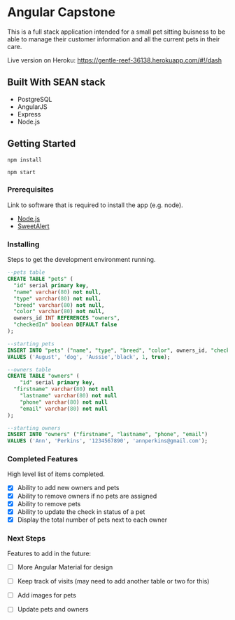 # Angular Capstone

This is a full stack application intended for a small pet sitting buisness to be able to manage their customer information and all the current pets in their care. 

Live version on Heroku: https://gentle-reef-36138.herokuapp.com/#!/dash

## Built With SEAN stack

* PostgreSQL
* AngularJS
* Express 
* Node.js

## Getting Started

```
npm install
```
```
npm start
```

### Prerequisites

Link to software that is required to install the app (e.g. node).

- [Node.js](https://nodejs.org/en/)
- [SweetAlert](https://sweetalert.js.org/guides/)

### Installing

Steps to get the development environment running.

```sql
--pets table
CREATE TABLE "pets" (
  "id" serial primary key,
  "name" varchar(80) not null,
  "type" varchar(80) not null,
  "breed" varchar(80) not null,
  "color" varchar(80) not null,
  owners_id INT REFERENCES "owners",
  "checkedIn" boolean DEFAULT false
);

--starting pets
INSERT INTO "pets" ("name", "type", "breed", "color", owners_id, "checkedIn")
VALUES ('August', 'dog', 'Aussie','black', 1, true);

--owners table 
CREATE TABLE "owners" (
	"id" serial primary key,
  "firstname" varchar(80) not null
	"lastname" varchar(80) not null
	"phone" varchar(80) not null
	"email" varchar(80) not null
);

--starting owners 
INSERT INTO "owners" ("firstname", "lastname", "phone", "email")
VALUES ('Ann', 'Perkins', '1234567890', 'annperkins@gmail.com');
```

### Completed Features

High level list of items completed.

- [X] Ability to add new owners and pets
- [X] Ability to remove owners if no pets are assigned
- [X] Ability to remove pets
- [X] Ability to update the check in status of a pet
- [X] Display the total number of pets next to each owner

### Next Steps

Features to add in the future:

- [ ] More Angular Material for design
- [ ] Keep track of visits (may need to add another table or two for this)
- [ ] Add images for pets
- [ ] Update pets and owners


